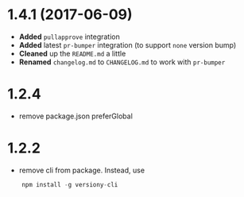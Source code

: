 # 1.4.1 (2017-06-09)
* **Added** `pullapprove` integration
* **Added** latest `pr-bumper` integration (to support `none` version bump)
* **Cleaned** up the `README.md` a little
* **Renamed** `changelog.md` to `CHANGELOG.md` to work with `pr-bumper`

# 1.2.4

 - remove package.json preferGlobal

# 1.2.2

 - remove cli from package. Instead, use

```js
    npm install -g versiony-cli
```
